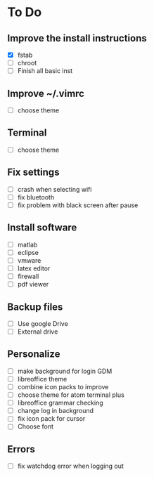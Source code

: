 # To Do

## Improve the install instructions
 - [x] fstab
 - [ ] chroot
 - [ ] Finish all basic inst

## Improve ~/.vimrc
  - [ ] choose theme

## Terminal
  - [ ] choose theme


## Fix settings
  - [ ] crash when selecting wifi
  - [ ] fix bluetooth
  - [ ] fix problem with black screen after pause

## Install software
  - [ ] matlab
  - [ ] eclipse
  - [ ] vmware
  - [ ] latex editor
  - [ ] firewall
  - [ ] pdf viewer

## Backup files
  - [ ] Use google Drive
  - [ ] External drive

## Personalize
  - [ ] make background for login GDM
  - [ ] libreoffice theme
  - [ ] combine icon packs to improve
  - [ ] choose theme for atom terminal plus
  - [ ] libreoffice grammar checking
  - [ ] change log in background
  - [ ] fix icon pack for cursor
  - [ ] Choose font

## Errors
  - [ ] fix watchdog error when logging out
